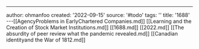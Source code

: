 ---
author: ohmanfoo
created: '2022-09-15'
source: '#todo'
tags: ''
title: '1688'
---[[AgencyProblems in EarlyChartered Companies.md]]
[[Learning and the Creation of Stock Market Institutions.md]]
[[1688.md]]
[[2022.md]]
[[The absurdity of peer review what the pandemic revealed.md]]
[[Canadian identityand the War of 1812.md]]
